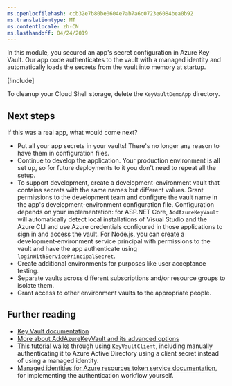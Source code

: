 ```yaml
---
ms.openlocfilehash: ccb32e7b80be0604e7ab7a6c0723e6084bea0b92
ms.translationtype: MT
ms.contentlocale: zh-CN
ms.lasthandoff: 04/24/2019
---
```

In this module, you secured an app's secret configuration in Azure Key Vault. Our app code authenticates to the vault with a managed identity and automatically loads the secrets from the vault into memory at startup.

[!include[](../../../includes/azure-sandbox-cleanup.md)]

To cleanup your Cloud Shell storage, delete the `KeyVaultDemoApp` directory.

## <a name="next-steps"></a>Next steps

If this was a real app, what would come next?

- Put all your app secrets in your vaults! There's no longer any reason to have them in configuration files.
- Continue to develop the application. Your production environment is all set up, so for future deployments to it you don't need to repeat all the setup.
- To support development, create a development-environment vault that contains secrets with the same names but different values. Grant permissions to the development team and configure the vault name in the app's development-environment configuration file. Configuration depends on your implementation: for ASP.NET Core, `AddAzureKeyVault` will automatically detect local installations of Visual Studio and the Azure CLI and use Azure credentials configured in those applications to sign in and access the vault. For Node.js, you can create a development-environment service principal with permissions to the vault and have the app authenticate using `loginWithServicePrincipalSecret`.
- Create additional environments for purposes like user acceptance testing.
- Separate vaults across different subscriptions and/or resource groups to isolate them.
- Grant access to other environment vaults to the appropriate people.

## <a name="further-reading"></a>Further reading

- [Key Vault documentation](https://docs.microsoft.com/azure/key-vault/)
- [More about AddAzureKeyVault and its advanced options](https://docs.microsoft.com/aspnet/core/security/key-vault-configuration?view=aspnetcore-2.1&tabs=aspnetcore2x)
- [This tutorial](https://docs.microsoft.com/azure/key-vault/key-vault-use-from-web-application) walks through using `KeyVaultClient`, including manually authenticating it to Azure Active Directory using a client secret instead of using a managed identity.
- [Managed identities for Azure resources token service documentation](https://docs.microsoft.com/azure/app-service/app-service-managed-service-identity#using-the-rest-protocol), for implementing the authentication workflow yourself.